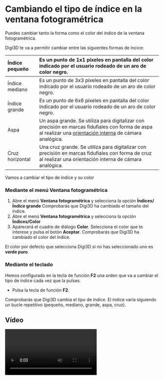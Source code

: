 # Cambiando el tipo de índice en la ventana fotogramétrica

Puedes cambiar tanto la forma como el color del índice de la ventana fotogramétrica.

Digi3D te va a permitir cambiar entre las siguientes formas de íncice:

| Índice pequeño | Es un punto de 1x1 píxeles en pantalla del color indicado por el usuario rodeado de un aro de color negro. |
| :--- | :--- |
| Índice mediano | Es un punto de 3x3 píxeles en pantalla del color indicado por el usuario rodeado de un aro de color negro. |
| Índice grande | Es un punto de 6x6 píxeles en pantalla del color indicado por el usuario rodeado de un aro de color negro. |
| Aspa | Un aspa grande. Se utiliza para digitalizar con precisión en marcas fidufiales con forma de aspa al realizar una [orientación interna](cambiando-indice-ventana-foto.md) de cámara analógica. |
| Cruz horizontal | Una cruz grande. Se utiliza para digitalizar con precisión en marcas fidufiales con forma de cruz al realizar una orientación interna de cámara analógica. |

Vamos a cambiar el tipo de índice y su color

### Mediante el menú Ventana fotogramétrica

1. Abre el menú **Ventana fotogramétrica** y selecciona la opción **Índices/Índice grande** Comprobarás que Digi3D ha cambiado el tamaño del índice.
2. Abre el menú **Ventana fotogramétrica** y selecciona la opción **Índices/Color**
3. Aparecerá el cuadro de diálogo **Color**. Selecciona el color que te interese y pulsa el botón **Aceptar**. Comprobarás que Digi3D ha cambiado el color del índice.

El color por defecto que selecciona Digi3D si no has seleccionado uno es **verde puro**.

### Mediante el teclado

Hemos configurado en la tecla de función **F2** una orden que va a cambiar el tipo de índice cada vez que la pulses.

* Pulsa la tecla de función **F2**.

Comprobarás que Digi3D cambia el tipo de índice. El índice varía siguiendo un bucle repetitivo \(pequeño, mediano, grande, aspa, cruz\).

## Vídeo

<video controls>
    <source src="https://digi21.blob.core.windows.net/videos-ayuda/Cambiando%20el%20tipo%20de%20indice%20en%20la%20ventana%20fotogrametrica.mp4" type="video/mp4">
</video>

